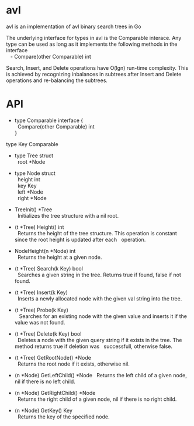 # avl
avl is an implementation of avl binary search trees in Go

The underlying interface for types in avl is the Comparable interace. Any type can be used as long as it implements the following methods in the interface  
&nbsp;&nbsp; - Compare(other Comparable) int

Search, Insert, and Delete operations have O(lgn) run-time complexity. This is achieved by recognizing inbalances in subtrees after Insert and Delete operations and re-balancing the subtrees.

# API
- type Comparable interface {  
 &nbsp;&nbsp;Compare(other Comparable) int  
}

type Key Comparable  

- type Tree struct  
   &nbsp;&nbsp;root *Node

- type Node struct  
  &nbsp;&nbsp;height int  
   &nbsp;&nbsp;key  Key  
   &nbsp;&nbsp;left   *Node  
   &nbsp;&nbsp;right  *Node  
  
  
- TreeInit() *Tree  
&nbsp;&nbsp;Initializes the tree structure with a nil root.

- (t *Tree) Height() int  
 &nbsp;&nbsp;Returns the height of the tree structure. This operation is constant since the root height is updated after each  &nbsp;&nbsp;operation.
 
- NodeHeight(n *Node) int  
 &nbsp;&nbsp;Returns the height at a given node.
 
- (t *Tree) Search(k Key) bool  
 &nbsp;&nbsp;Searches a given string in the tree. Returns true if found, false if not found.
 
- (t *Tree) Insert(k Key)  
 &nbsp;&nbsp;Inserts a newly allocated node with the given val string into the tree.

- (t *Tree) Probe(k Key)  
&nbsp;&nbsp; Searches for an existing node with the given value and inserts it if the value was not found.
 
- (t *Tree) Delete(k Key) bool  
 &nbsp;&nbsp;Deletes a node with the given query string if it exists in the tree. The method returns true if deletion was  &nbsp;&nbsp;successfull, otherwise false.
 
- (t *Tree) GetRootNode() *Node  
 &nbsp;&nbsp;Returns the root node if it exists, otherwise nil.
 
- (n *Node) GetLeftChild() *Node
 &nbsp;&nbsp;Returns the left child of a given node, nil if there is no left child.
 
 - (n *Node) GetRightChild() *Node  
  &nbsp;&nbsp;Returns the right child of a given node, nil if there is no right child.
  
 - (n *Node) GetKey() Key   
  &nbsp;&nbsp;Returns the key of the specified node.
